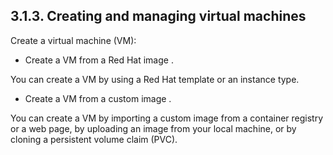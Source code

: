 ## 3.1.3. Creating and managing virtual machines

Create a virtual machine (VM):

- Create a VM from a Red Hat image .

You can create a VM by using a Red Hat template or an instance type.

- Create a VM from a custom image .

You can create a VM by importing a custom image from a container registry or a web page, by uploading an image from your local machine, or by cloning a persistent volume claim (PVC).

